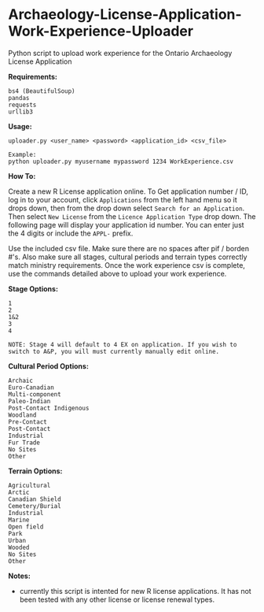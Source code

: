 # Archaeology-License-Application-Work-Experience-Uploader
Python script to upload work experience for the Ontario Archaeology License Application

__Requirements:__
```
bs4 (BeautifulSoup)
pandas
requests
urllib3
```

__Usage:__
```
uploader.py <user_name> <password> <application_id> <csv_file>

Example:
python uploader.py myusername mypassword 1234 WorkExperience.csv
```

__How To:__

Create a new R License application online. To Get application number / ID, log in to your account, click `Applications` from the left hand menu so it drops down, then from the drop down select `Search for an Application`. Then select `New License` from the `Licence Application Type` drop down. The following page will display your application id number. You can enter just the 4 digits or include the `APPL-` prefix.

Use the included csv file. Make sure there are no spaces after pif / borden #'s. Also make sure all stages, cultural periods and terrain types correctly match ministry requirements. Once the work experience csv is complete, use the commands detailed above to upload your work experience.

__Stage Options:__
```
1
2
1&2
3
4

NOTE: Stage 4 will default to 4 EX on application. If you wish to switch to A&P, you will must currently manually edit online.
```

__Cultural Period Options:__
```
Archaic
Euro-Canadian
Multi-component
Paleo-Indian
Post-Contact Indigenous
Woodland
Pre-Contact
Post-Contact
Industrial
Fur Trade
No Sites
Other
```
__Terrain Options:__
```
Agricultural
Arctic
Canadian Shield
Cemetery/Burial
Industrial
Marine
Open field
Park
Urban
Wooded
No Sites
Other
```
__Notes:__
- currently this script is intented for new R license applications. It has not been tested with any other license or license renewal types.
